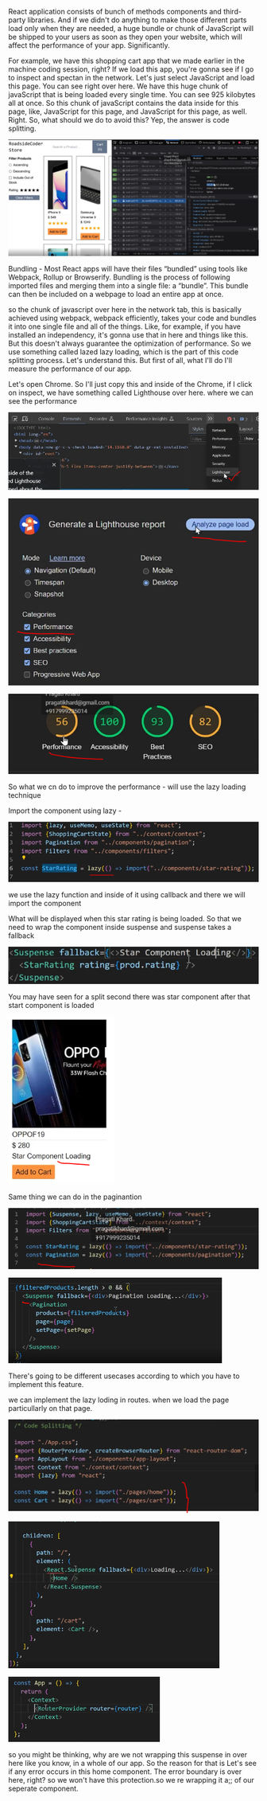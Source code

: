 React application consists of bunch of methods components and third-party libraries. And if we didn't do anything to make those different parts load only when they are needed, a huge bundle or chunk of JavaScript will be shipped to your users as soon as they open your website, which will affect the performance of your app. Significantly. 

For example, we have this shopping cart app that we made earlier in the machine coding session, right? If we load this app, you're gonna see if I go to inspect and spectan in the network. Let's just select JavaScript and load this page. You can see right over here. We have this huge chunk of javaScript that is being loaded every single time. You can see 925 kilobytes all at once. So this chunk of javaScript contains the data inside for this page, like, JavaScript for this page, and JavaScript for this page, as well. Right. So, what should we do to avoid this? Yep, the answer is code splitting.

![alt text](image.png)


Bundling -
Most React apps will have their files “bundled” using tools like Webpack, Rollup or Browserify. Bundling is the process of following imported files and merging them into a single file: a “bundle”. This bundle can then be included on a webpage to load an entire app at once.

so the chunk of javascript over here in the network tab, this is basically achieved using webpack, webpack efficiently, takes your code and bundles it into one single file and all of the things. Like, for example, if you have installed an independency, it's gonna use that in here and things like this. But this doesn't always guarantee the optimization of performance. So we use something called lazed lazy loading, which is the part of this code splitting process. Let's understand this. But first of all, what I'll do I'll measure the performance of our app.

Let's open Chrome. So I'll just copy this and inside of the Chrome, if I click on inspect, we have something called Lighthouse over here. where we can see the performance 

![alt text](image-1.png)

![alt text](image-2.png)

![alt text](image-3.png)

So what we cn do to improve the performance - will use the lazy loading technique 

Import the component using lazy -

![alt text](image-4.png)

we use the lazy function and inside of it using callback and there we will import the component 

What will be displayed when this star rating is being loaded. So that we need to wrap the component inside suspense and suspense takes a fallback

![alt text](image-5.png)

You may have seen for a split second there was star component after that start component is loaded

![alt text](image-6.png)

Same thing we can do in the paginantion 

![alt text](image-7.png)

![alt text](image-8.png)

There's going to be different usecases according to which you have to implement this feature.

we can implement the lazy loding in routes. when we load the page particullarly on that page.

![alt text](image-9.png)

![alt text](image-10.png)

![alt text](image-11.png)

 so you might be thinking, why are we not wrapping this suspense in over here like you know, in a whole of our app. So the reason for that is Let's see if any error occurs in this home component. The error boundary is over here, right? so we won't have this protection.so we re wrapping it a;; of our seperate component.




